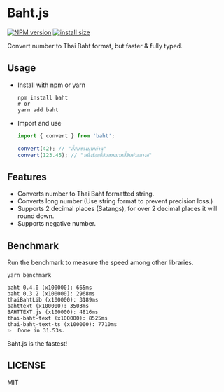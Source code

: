 # Baht.js

<span class="badge-npmversion"><a href="https://npmjs.org/package/baht" title="View this project on NPM"><img src="https://img.shields.io/npm/v/baht.svg" alt="NPM version" /></a></span> <!-- <span class="badge-npmdownloads"><a href="https://npmjs.org/package/baht" title="View this project on NPM"><img src="https://img.shields.io/npm/dm/baht.svg" alt="NPM downloads" /></a></span> --> [![install size](https://packagephobia.com/badge?p=baht)](https://packagephobia.com/result?p=baht)

Convert number to Thai Baht format, but faster & fully typed.

## Usage

- Install with npm or yarn

  ```shell
  npm install baht
  # or
  yarn add baht
  ```

- Import and use

  ```javascript
  import { convert } from 'baht';

  convert(42); // "สี่สิบสองบาทถ้วน"
  convert(123.45); // "หนึ่งร้อยยี่สิบสามบาทสี่สิบห้าสตางค์"
  ```

## Features

- Converts number to Thai Baht formatted string.
- Converts long number (Use string format to prevent precision loss.)
- Supports 2 decimal places (Satangs), for over 2 decimal places it will round down.
- Supports negative number.

## Benchmark

Run the benchmark to measure the speed among other libraries.

```shell
yarn benchmark

baht 0.4.0 (x100000): 665ms
baht 0.3.2 (x100000): 2968ms
thaiBahtLib (x100000): 3189ms
bahttext (x100000): 3503ms
BAHTTEXT.js (x100000): 4816ms
thai-baht-text (x100000): 8525ms
thai-baht-text-ts (x100000): 7710ms
✨  Done in 31.53s.
```

Baht.js is the fastest!

## LICENSE

MIT
